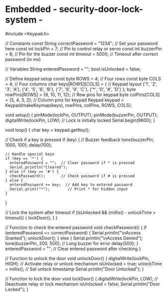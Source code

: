 # Embedded - security-door-lock- system -
#include <Keypad.h>

// Constants
const String correctPassword = "1234";  // Set your password here
const int lockPin = 7;                  // Pin to control relay or servo
const int buzzerPin = 8;                // Pin for the buzzer
const int timeout = 5000;               // Timeout after correct password (in ms)

// Variables
String enteredPassword = "";
bool isUnlocked = false;

// Define keypad setup
const byte ROWS = 4;                    // Four rows
const byte COLS = 4;                    // Four columns
char keys[ROWS][COLS] = {               // Keypad layout
  {'1', '2', '3', 'A'},
  {'4', '5', '6', 'B'},
  {'7', '8', '9', 'C'},
  {'*', '0', '#', 'D'}
};
byte rowPins[ROWS] = {9, 10, 11, 12};   // Row pins for keypad
byte colPins[COLS] = {5, 4, 3, 2};      // Column pins for keypad
Keypad keypad = Keypad(makeKeymap(keys), rowPins, colPins, ROWS, COLS);

void setup() {
  pinMode(lockPin, OUTPUT);
  pinMode(buzzerPin, OUTPUT);
  digitalWrite(lockPin, LOW);           // Lock is initially locked
  Serial.begin(9600);
}

void loop() {
  char key = keypad.getKey();

  // Check if a key is pressed
  if (key) {
    // Buzzer feedback
    tone(buzzerPin, 1000, 100);
    delay(100);

    // Handle special keys
    if (key == '*') {
      enteredPassword = "";  // Clear password if * is pressed
      Serial.println("Cleared");
    } else if (key == '#') {
      checkPassword();       // Check password if # is pressed
    } else {
      enteredPassword += key;  // Add key to entered password
      Serial.print("*");        // Print * for hidden input
    }
  }

  // Lock the system after timeout
  if (isUnlocked && (millis() - unlockTime > timeout)) {
    lockDoor();
  }
}

// Function to check the entered password
void checkPassword() {
  if (enteredPassword == correctPassword) {
    Serial.println("\nAccess Granted");
    unlockDoor();
  } else {
    Serial.println("\nAccess Denied");
    tone(buzzerPin, 200, 500);  // Long buzzer for error
    delay(500);
  }
  enteredPassword = "";  // Clear entered password after checking
}

// Function to unlock the door
void unlockDoor() {
  digitalWrite(lockPin, HIGH);   // Activate relay or unlock mechanism
  isUnlocked = true;
  unlockTime = millis();         // Set unlock timestamp
  Serial.println("Door Unlocked");
}

// Function to lock the door
void lockDoor() {
  digitalWrite(lockPin, LOW);    // Deactivate relay or lock mechanism
  isUnlocked = false;
  Serial.println("Door Locked");
}
